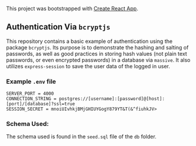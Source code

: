 This project was bootstrapped with [Create React App](https://github.com/facebook/create-react-app).

## Authentication Via `bcryptjs`

This repository contains a basic example of authentication using the package `bcryptjs`. Its purpose is to demonstrate the hashing and salting of passwords, as well as good practices in storing hash values (not plain text passwords, or even encrypted passwords) in a database via `massive`. It also utilizes `express-session` to save the user data of the logged in user.

### Example `.env` file
```
SERVER_PORT = 4000
CONNECTION_STRING = postgres://[username]:[password]@[host]:[port]/[database]?ssl=true
SESSION_SECRET = mnoiUIvhkjBMjGHIUYGogY879YT&T(&^fiuhkJV>
```

### Schema Used:
The schema used is found in the `seed.sql` file of the `db` folder.
